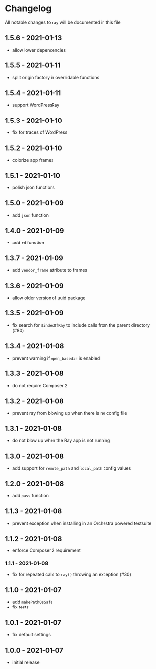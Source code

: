 # Changelog

All notable changes to `ray` will be documented in this file

## 1.5.6 - 2021-01-13

- allow lower dependencies

## 1.5.5 - 2021-01-11

- split origin factory in overridable functions

## 1.5.4 - 2021-01-11

- support WordPressRay

## 1.5.3 - 2021-01-10

- fix for traces of WordPress

## 1.5.2 - 2021-01-10

- colorize app frames

## 1.5.1 - 2021-01-10

- polish json functions

## 1.5.0 - 2021-01-09

- add `json` function

## 1.4.0 - 2021-01-09

- add `rd` function

## 1.3.7 - 2021-01-09

- add `vendor_frame` attribute to frames

## 1.3.6 - 2021-01-09

- allow older version of uuid package

## 1.3.5 - 2021-01-09

- fix search for `$indexOfRay` to include calls from the parent directory (#80)

## 1.3.4 - 2021-01-08

- prevent warning if `open_basedir` is enabled

## 1.3.3 - 2021-01-08

- do not require Composer 2

## 1.3.2 - 2021-01-08

- prevent ray from blowing up when there is no config file

## 1.3.1 - 2021-01-08

- do not blow up when the Ray app is not running

## 1.3.0 - 2021-01-08

- add support for `remote_path` and `local_path` config values

## 1.2.0 - 2021-01-08

- add `pass` function

## 1.1.3 - 2021-01-08

- prevent exception when installing in an Orchestra powered testsuite

## 1.1.2 - 2021-01-08

- enforce Composer 2 requirement

### 1.1.1 - 2021-01-08

- fix for repeated calls to `ray()` throwing an exception (#30)

## 1.1.0 - 2021-01-07

- add `makePathOsSafe`
- fix tests

## 1.0.1 - 2021-01-07

- fix default settings

## 1.0.0 - 2021-01-07

- initial release
